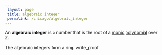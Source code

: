 ```yaml
---
 layout: page
 title: algebraic integer
 permalink: /chicago/algebraic_integer
---
```


An **algebraic integer** is a number that is the root of a [monic](https://defsmath.github.io/DefsMath/monic) [polynomial](https://defsmath.github.io/DefsMath/polynomial_ring) over $\mathbb Z$. 

The algebraic integers form a ring.
write_proof 